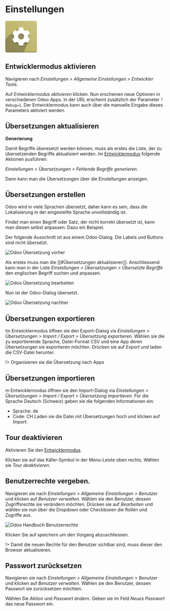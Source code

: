 # Einstellungen
![icons_odoo_settings](icons_odoo_settings.png)

## Entwicklermodus aktivieren

Navigieren nach *Einstellungen > Allgemeine Einstellungen > Entwickler Tools*.

Auf *Entwicklermodus aktivieren* klicken. Nun erscheinen neue Optionen in verschiedenen Odoo Apps. In der URL erscheint zusätzlich der Parameter `?debug=1`. Der Entwicklermodus kann auch über die manuelle Eingabe dieses Parameters aktiviert werden.

## Übersetzungen aktualisieren

**Generierung**

Damit Begriffe überesetzt werden können, muss als erstes die Liste, der zu übersetzenden Begriffe aktualisiert werden.  Im [Entwicklermodus](Einstellungen.md#Entwicklermodus%20aktivieren) folgende Aktionen ausführen:

*Einstellungen > Übersetzungen > Fehlende Begriffe generieren*.

Dann kann man die Übersetzungen über die Einstellungen anzeigen.

## Übersetzungen erstellen

Odoo wird in viele Sprachen übersetzt, daher kann es sein, dass die Lokalisierung in der eingestellte Sprache unvollständig ist.

Findet man einen Begriff oder Satz, der nicht korrekt übersetzt ist, kann man diesen selbst anpassen. Dazu ein Beispiel.

Der folgende Ausschnitt ist aus einem Odoo-Dialog. Die Labels und Buttons sind nicht übersetzt.

![Odoo Übersetzung vorher](Odoo%20%C3%9Cbersetzung%20vorher.png)

Als erstes muss man  die [[#Übersetzungen aktualisieren]]. Anschliessend kann man in der Liste *Einstellungen > Übersetzungen > Übersetzte Begriffe* den englischen Begriff suchen und anpassen.

![Odoo Übersetzung bearbeiten](Odoo%20%C3%9Cbersetzung%20bearbeiten.png)

Nun ist der Odoo-Dialog übersetzt.

![Odoo Übersetzung nachher](Odoo%20%C3%9Cbersetzung%20nachher.png)

## Übersetzungen exportieren

Im Entwicklermodus öffnen sie den Export-Dialog via *Einstellungen > Übersetzungen > Import / Export > Übersetzung exportieren*. Wählen sie die zu exportierende Sprache, Datei-Format CSV und eine App deren Übersetzungen sie exportieren möchten. Drücken sie auf *Export* und laden die CSV-Datei herunter.

!> Organisieren sie die Übersetzung nach Apps

## Übersetzungen importieren

m Entwicklermodus öffnen sie den Import-Dialog via *Einstellungen > Übersetzungen > Import / Export > Übersetzung importieren*. Für die Sprache Deutsch (Schweiz) geben sie die folgenden Informationen ein:
* Sprache: de
* Code: CH
Laden sie die Datei mit Übersetzungen hoch und klicken auf *Import*.

## Tour deaktivieren

Aktivieren Sie den [Entwicklermodus](Einstellungen.md#Entwicklermodus%20aktivieren).

Klicken sie auf das Käfer-Symbol in der Menu-Leiste oben rechts. Wählen sie *Tour deaktivieren*.

## Benutzerrechte vergeben.

Navigieren sie nach *Einstellungen > Allgemeine Einstellungen > Benutzer* und klicken auf *Benutzer verwalten*. Wählen sie den Benutzer, dessen Zugriffsrechte sie verändern möchten. Drücken sie auf *Bearbeiten* und wählen sie nun über die Dropdown oder Checkboxen die Rollen und Zugriffe aus.

![Odoo Handbuch Benutzerrechte](Odoo%20Handbuch%20Benutzerrechte.png)

Klicken Sie auf speichern um den Vorgang abzuschliessen.

!> Damit die neuen Rechte für den Benutzer sichtbar sind, muss dieser den Browser aktualisieren.

## Passwort zurücksetzen

Navigieren sie nach *Einstellungen > Allgemeine Einstellungen > Benutzer* und klicken auf *Benutzer verwalten*. Wählen sie den Benutzer, dessen Passwort sie zurücksetzen möchten.
 
Wählen Sie *Aktion* und *Passwort ändern*. Geben sie im Feld *Neues Passwort* das neue Passwort ein.